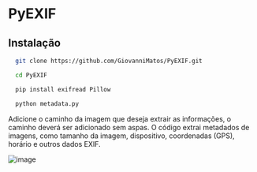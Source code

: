 # PyEXIF

## Instalação
```bash
  git clone https://github.com/GiovanniMatos/PyEXIF.git
```
```bash
  cd PyEXIF
```
```bash
  pip install exifread Pillow
```
```bash
  python metadata.py
```

Adicione o caminho da imagem que deseja extrair as informações, o caminho deverá ser adicionado sem aspas.
O código extrai metadados de imagens, como tamanho da imagem, dispositivo, coordenadas (GPS), horário e outros dados EXIF.


![image](https://github.com/GiovanniMatos/PyEXIF/assets/99231397/912d1ada-d02c-4946-83ee-58f8f6d2403a)
